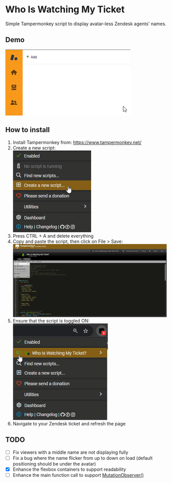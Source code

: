# Who Is Watching My Ticket
Simple Tampermonkey script to display avatar-less Zendesk agents' names.
## Demo
![demo](https://github.com/haitam-hamdan-veeva/who-is-watching-my-ticket/blob/main/images/demo.gif)
## How to install
1. Install Tampermonkey from: https://www.tampermonkey.net/
2. Create a new script:  
![create new script](https://github.com/haitam-hamdan-veeva/who-is-watching-my-ticket/blob/main/images/create_new_script.png)
3. Press CTRL + A and delete everything
4. Copy and paste the script, then click on File > Save:
![copy and save](https://github.com/haitam-hamdan-veeva/who-is-watching-my-ticket/blob/main/images/copy_and_save.png)
5. Ensure that the script is toggled ON:  
![enable script](https://github.com/haitam-hamdan-veeva/who-is-watching-my-ticket/blob/main/images/enable_script.png)
6. Navigate to your Zendesk ticket and refresh the page
## TODO
- [ ] Fix viewers with a middle name are not displaying fully
- [ ] Fix a bug where the name flicker from up to down on load (default positioning should be under the avatar)
- [x] Enhance the flexbox containers to support readability
- [ ] Enhance the main function call to support [MutationObserver()](https://developer.mozilla.org/en-US/docs/Web/API/MutationObserver/observe)
